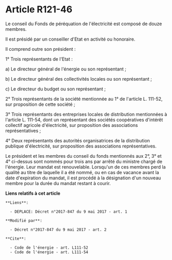 # Article R121-46

Le conseil du Fonds de péréquation de l'électricité est composé de douze membres. 

Il est présidé par un conseiller d'Etat en activité ou honoraire. 

Il comprend outre son président : 

1° Trois représentants de l'Etat : 

a) Le directeur général de l'énergie ou son représentant ; 

b) Le directeur général des collectivités locales ou son représentant ; 

c) Le directeur du budget ou son représentant ; 

2° Trois représentants de la société mentionnée au 1° de l'article L. 111-52, sur proposition de cette société ; 

3° Trois représentants des entreprises locales de distribution mentionnées à l'article L. 111-54, dont un représentant des
sociétés coopératives d'intérêt collectif agricole d'électricité, sur proposition des associations représentatives ; 

4° Deux représentants des autorités organisatrices de la distribution publique d'électricité, sur proposition des
associations représentatives. 

Le président et les membres du conseil du fonds mentionnés aux 2°, 3° et 4° ci-dessus sont nommés pour trois ans par arrêté
du ministre chargé de l'énergie. Leur mandat est renouvelable. Lorsqu'un de ces membres perd la qualité au titre de laquelle
il a été nommé, ou en cas de vacance avant la date d'expiration du mandat, il est procédé à la désignation d'un nouveau
membre pour la durée du mandat restant à courir.

**Liens relatifs à cet article**

	**Liens**:

	  - DEPLACE: Décret n°2017-847 du 9 mai 2017 - art. 1

	**Modifié par**:

	  - Décret n°2017-847 du 9 mai 2017 - art. 2

	**Cite**:

	  - Code de l'énergie - art. L111-52
	  - Code de l'énergie - art. L111-54
